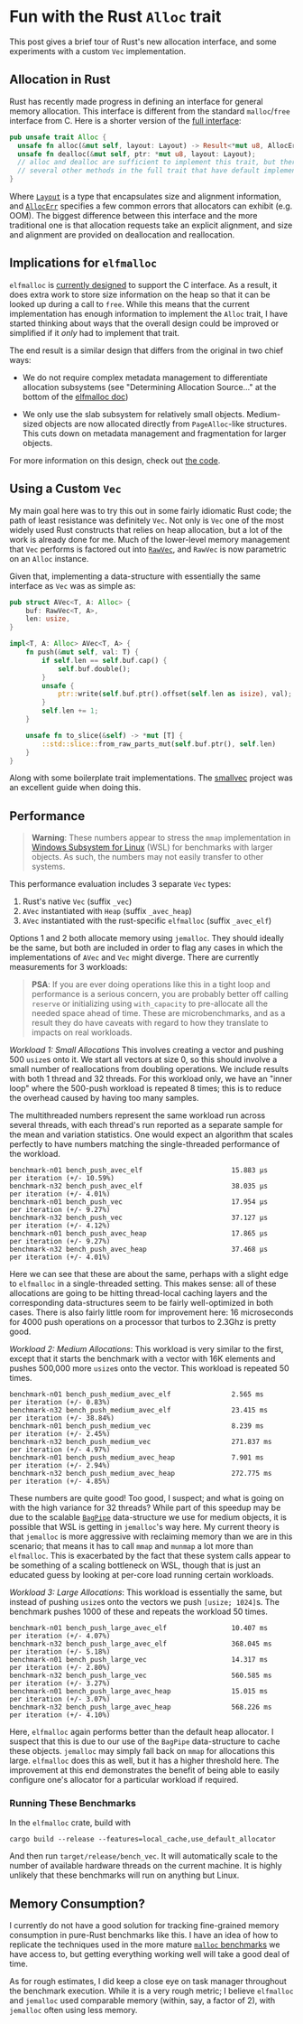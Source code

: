 <!-- Copyright 2017 the authors. See the 'Copyright and license' section of the
README.md file at the top-level directory of this repository.

Licensed under the Apache License, Version 2.0 (the LICENSE-APACHE file) or
the MIT license (the LICENSE-MIT file) at your option. This file may not be
copied, modified, or distributed except according to those terms. -->
# Fun with the Rust `Alloc` trait

This post gives a brief tour of Rust's new allocation interface, and some
experiments with a custom `Vec` implementation.

## Allocation in Rust

Rust has recently made progress in defining an interface for general memory
allocation. This interface is different from the standard `malloc`/`free`
interface from C. Here is a shorter version of the [full
interface](https://doc.rust-lang.org/nightly/alloc/allocator/trait.Alloc.html):

```rust
pub unsafe trait Alloc {
  unsafe fn alloc(&mut self, layout: Layout) -> Result<*mut u8, AllocErr>;
  unsafe fn dealloc(&mut self, ptr: *mut u8, layout: Layout);
  // alloc and dealloc are sufficient to implement this trait, but there are
  // several other methods in the full trait that have default implementations.
}
```

Where
[`Layout`](https://doc.rust-lang.org/nightly/alloc/allocator/struct.Layout.html)
is a type that encapsulates size and alignment information, and
[`AllocErr`](https://doc.rust-lang.org/nightly/alloc/allocator/enum.AllocErr.html)
specifies a few common errors that allocators can exhibit (e.g. OOM). The
biggest difference between this interface and the more traditional one is that
allocation requests take an explicit alignment, and size and alignment are
provided on deallocation and reallocation.

## Implications for `elfmalloc`

`elfmalloc` is
[currently designed](https://github.com/ezrosent/allocators-rs/blob/master/info/elfmalloc.md)
to support the C interface. As a result, it does extra work to store size
information on the heap so that it can be looked up during a call to `free`.
While this means that the current implementation has enough information to
implement the `Alloc` trait, I have started thinking about ways that the overall
design could be improved or simplified if it *only* had to implement that trait. 

The end result is a similar design that differs from the original in two chief
ways:

* We do not require complex metadata management to differentiate allocation
  subsystems (see "Determining Allocation Source..." at the bottom of the
  [elfmalloc doc](https://github.com/ezrosent/allocators-rs/blob/master/info/elfmalloc.md))

* We only use the slab subsystem for relatively small
  objects. Medium-sized objects are now allocated directly from
  `PageAlloc`-like structures. This cuts down on metadata management and
  fragmentation for larger objects.

For more information on this design, check out [the
code](https://github.com/ezrosent/allocators-rs/blob/master/elfmalloc/src/rust_alloc.rs).

## Using a Custom `Vec`

My main goal here was to try this out in some fairly idiomatic Rust code; the
path of least resistance was definitely `Vec`. Not only is `Vec` one of the most
widely used Rust constructs that relies on heap allocation, but a lot of the
work is already done for me. Much of the lower-level memory management that
`Vec` performs is factored out into
[`RawVec`](https://doc.rust-lang.org/nightly/alloc/raw_vec/struct.RawVec.html),
and `RawVec` is now parametric on an `Alloc` instance.

Given that, implementing a data-structure with essentially the same interface as
`Vec` was as simple as:

```rust
pub struct AVec<T, A: Alloc> {
    buf: RawVec<T, A>,
    len: usize,
}

impl<T, A: Alloc> AVec<T, A> {
    fn push(&mut self, val: T) {
        if self.len == self.buf.cap() {
            self.buf.double();
        }
        unsafe {
            ptr::write(self.buf.ptr().offset(self.len as isize), val);
        }
        self.len += 1;
    }

    unsafe fn to_slice(&self) -> *mut [T] {
        ::std::slice::from_raw_parts_mut(self.buf.ptr(), self.len)
    }
}
```

Along with some boilerplate trait implementations. The
[smallvec](https://github.com/servo/rust-smallvec) project was an excellent
guide when doing this.

## Performance

> **Warning**: These numbers appear to stress the `mmap` implementation in
> [Windows Subsystem for Linux](https://blogs.msdn.microsoft.com/commandline/learn-about-bash-on-windows-subsystem-for-linux/)
> (WSL) for benchmarks with larger objects. As such, the numbers may not easily
> transfer to other systems. 

This performance evaluation includes 3 separate `Vec` types:

1. Rust's native `Vec` (suffix `_vec`)
2. `AVec` instantiated with `Heap`  (suffix `_avec_heap`)
3. `AVec` instantiated with the rust-specific `elfmalloc` (suffix `_avec_elf`)

Options 1 and 2 both allocate memory using `jemalloc`. They should ideally be
the same, but both are included in order to flag any cases in which the
implementations of `AVec` and `Vec` might diverge. There are currently
measurements for 3 workloads:

> **PSA**: If you are ever doing operations like this in a tight loop and
> performance is a serious concern, you are probably better off calling `reserve`
> or initializing using `with_capacity` to pre-allocate all the needed space ahead
> of time. These are microbenchmarks, and as a result they do have caveats with
> regard to how they translate to impacts on real workloads.

*Workload 1: Small Allocations* This involves creating a vector and pushing 500
`usize`s onto it. We start all vectors at size 0, so this should involve a small
number of reallocations from doubling operations. We include results with both 1
thread and 32 threads. For this workload only, we have an "inner loop" where the
500-push workload is repeated 8 times; this is to reduce the overhead caused by
having too many samples.

The multithreaded numbers represent the same workload run across several
threads, with each thread's run reported as a separate sample for the mean and
variation statistics. One would expect an algorithm that scales perfectly to
have numbers matching the single-threaded performance of the workload.

```
benchmark-n01 bench_push_avec_elf                      15.883 μs    per iteration (+/- 10.59%)
benchmark-n32 bench_push_avec_elf                      38.035 μs    per iteration (+/- 4.01%)
benchmark-n01 bench_push_vec                           17.954 μs    per iteration (+/- 9.27%)
benchmark-n32 bench_push_vec                           37.127 μs    per iteration (+/- 4.12%)
benchmark-n01 bench_push_avec_heap                     17.865 μs    per iteration (+/- 9.27%)
benchmark-n32 bench_push_avec_heap                     37.468 μs    per iteration (+/- 4.01%)
```

Here we can see that these are about the same, perhaps with a slight edge to
`elfmalloc` in a single-threaded setting. This makes sense: all of these
allocations are going to be hitting thread-local caching layers and the
corresponding data-structures seem to be fairly well-optimized in both cases.
There is also fairly little room for improvement here: 16 microseconds for 4000
push operations on a processor that turbos to 2.3Ghz is pretty good.

*Workload 2: Medium Allocations*: This workload is very similar to the first,
except that it starts the benchmark with a vector with 16K elements and pushes
500,000 more `usize`s onto the vector. This workload is repeated 50 times.

```
benchmark-n01 bench_push_medium_avec_elf               2.565 ms     per iteration (+/- 0.83%)
benchmark-n32 bench_push_medium_avec_elf               23.415 ms    per iteration (+/- 38.84%)
benchmark-n01 bench_push_medium_vec                    8.239 ms     per iteration (+/- 2.45%)
benchmark-n32 bench_push_medium_vec                    271.837 ms   per iteration (+/- 4.97%)
benchmark-n01 bench_push_medium_avec_heap              7.901 ms     per iteration (+/- 2.94%)
benchmark-n32 bench_push_medium_avec_heap              272.775 ms   per iteration (+/- 4.85%)
```

These numbers are quite good! Too good, I suspect; and what is going on with the
high variance for 32 threads? While part of this speedup may be due to the
scalable
[`BagPipe`](https://github.com/ezrosent/allocators-rs/blob/master/info/bagpipes.md)
data-structure we use for medium objects, it is possible that WSL is getting in
`jemalloc`'s way here. My current theory is that `jemalloc` is more aggressive
with reclaiming memory than we are in this scenario; that means it has to call
`mmap` and `munmap` a lot more than `elfmalloc`. This is exacerbated by the fact
that these system calls appear to be something of a scaling bottleneck on WSL,
though that is just an educated guess by looking at per-core load running
certain workloads.


*Workload 3: Large Allocations*: This workload is essentially the same, but
instead of pushing `usize`s onto the vectors we push `[usize; 1024]`s. The
benchmark pushes 1000 of these and repeats the workload 50 times.

```
benchmark-n01 bench_push_large_avec_elf                10.407 ms    per iteration (+/- 4.07%)
benchmark-n32 bench_push_large_avec_elf                368.045 ms   per iteration (+/- 5.18%)
benchmark-n01 bench_push_large_vec                     14.317 ms    per iteration (+/- 2.80%)
benchmark-n32 bench_push_large_vec                     560.585 ms   per iteration (+/- 3.27%)
benchmark-n01 bench_push_large_avec_heap               15.015 ms    per iteration (+/- 3.07%)
benchmark-n32 bench_push_large_avec_heap               568.226 ms   per iteration (+/- 4.10%)
```

Here, `elfmalloc` again performs better than the default heap allocator. I
suspect that this is due to our use of the `BagPipe` data-structure to cache
these objects. `jemalloc` may simply fall back on `mmap` for allocations this
large. `elfmalloc` does this as well, but it has a higher threshold here. The
improvement at this end demonstrates the benefit of being able to easily
configure one's allocator for a particular workload if required. 

### Running These Benchmarks

In the `elfmalloc` crate, build with

```
cargo build --release --features=local_cache,use_default_allocator
```

And then run `target/release/bench_vec`. It will automatically scale to the
number of available hardware threads on the current machine. It is highly
unlikely that these benchmarks will run on anything but Linux.

## Memory Consumption?

I currently do not have a good solution for tracking fine-grained memory
consumption in pure-Rust benchmarks like this. I have an idea of how to
replicate the techniques used in the more mature [`malloc`
benchmarks](https://github.com/ezrosent/allocators-rs/blob/master/info/elfmalloc-performance.md)
we have access to, but getting everything working well will take a good deal of
time.

As for rough estimates, I did keep a close eye on task manager throughout the
benchmark execution. While it is a very rough metric; I believe `elfmalloc` and
`jemalloc` used comparable memory (within, say, a factor of 2), with `jemalloc`
often using less memory.
